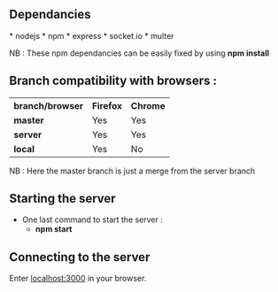 <h2>Dependancies </h2>
* nodejs
* npm
	* express
	* socket.io
	* multer

NB : These npm dependancies can be easily fixed by using <strong>npm install</strong>

<h2>Branch compatibility with browsers :</h2>

<table>
	<tr>
		<th><strong>branch/browser</strong></th>
		<th><strong>Firefox</strong></th>
		<th><strong>Chrome</strong></th>
	</tr>
	<tr>
		<td><strong>master</strong></td>
		<td>Yes</td>
		<td>Yes</td>
	</tr>
	<tr>
		<td><strong>server</strong></td>
		<td>Yes</td>
		<td>Yes</td>
	</tr>
	<tr>
		<td><strong>local</strong></td>
		<td>Yes</td>
		<td>No</td>
	</tr>
</table>


NB : Here the master branch is just a merge from the server branch


<h2>Starting the server</h2>

* One last command to start the server :
	* <strong>npm start</strong>

<h2>Connecting to the server</h2>


Enter <a href="localhost:3000">localhost:3000</a> in your browser.
